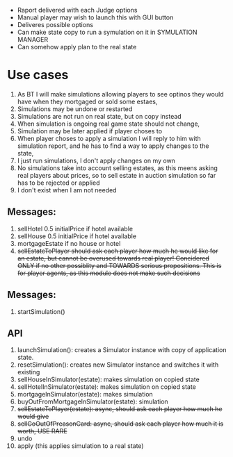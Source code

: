 * Raport delivered with each Judge options
* Manual player may wish to launch this with GUI button
* Deliveres possible options 
* Can make state copy to run a symulation on it in SYMULATION MANAGER
* Can somehow apply plan to the real state

# Use cases
1. As BT I will make simulations allowing players to see optinos they would have when they mortgaged or sold some estaes,
2. Simulations may be undone or restarted
3. Simulations are not run on real state, but on copy instead
4. When simulation is ongoing real game state should not change,
5. Simulation may be later applied if player choses to
6. When player choses to apply a simulation I will reply to him with simulation report, and he has to find a way to apply changes to the state,
7. I just run simulations, I don't apply changes on my own
8. No simulations take into account selling estates, as this meens asking real players about prices,
so to sell estate in auction simulation so far has to be rejected or applied
9. I don't exist when I am not needed


## Messages:
1. sellHotel  0.5 initialPrice  if hotel available
2. sellHouse  0.5 initialPrice  if hotel available
3. mortgageEstate  if no house or hotel
4. ~~sellEstateToPlayer  should ask each player how much he would like for an estate, but cannot be overused towards real player! Concidered ONLY if no other possiblity and TOWARDS serious propositions. This is for player agents, as this module does not make such decisions~~

## Messages:
1. startSimulation()


## API
1. launchSimulation(): creates a Simulator instance with copy of application state.
2. resetSimulation(): creates new Simulator instance and switches it with existing
3. sellHouseInSimulator(estate): makes simulation on copied state
4. sellHotelInSimulator(estate): makes simulation on copied state
5. mortgageInSimulator(estate): makes simulation
6. buyOutFromMortgageInSimulator(estate): simulation
7. ~~sellEstateToPlayer(estate): async, should ask each player how much he would give~~
8. ~~sellGoOutOfPreasonCard: async, should ask each player how much it is worth, USE RARE~~
9. undo
10. apply (this applies simulation to a real state)